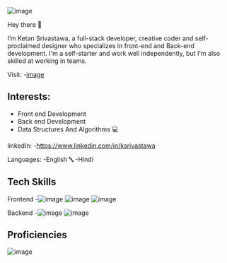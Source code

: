 ![image](https://user-images.githubusercontent.com/103960690/191053338-87852cd0-7da0-4616-886c-dfc54b4cd610.png)

<!--
**KSrivastawa/KSrivastawa** is a ✨ _special_ ✨ repository because its `README.md` (this file) appears on your GitHub profile.

Here are some ideas to get you started:

- 🔭 I’m currently working on ...
- 🌱 I’m currently learning ...
- 👯 I’m looking to collaborate on ...
- 🤔 I’m looking for help with ...
- 💬 Ask me about ...
- 📫 How to reach me: ...
- 😄 Pronouns: ...
- ⚡ Fun fact: ...
-->
Hey there 👋

I’m Ketan Srivastawa, a full-stack developer, creative coder and self-proclaimed designer who specializes in front-end and Back-end development. I'm a self-starter and work well independently, but I'm also skilled at working in teams.

Visit:
-[image](https://user-images.githubusercontent.com/103960690/191053042-e46808ee-f376-4263-bd66-eecae0aa9b9a.png)

Interests:
---------------------------------------------------------------------------------------------------------------
- Front end Development
- Back end Development
- Data Structures And Algorithms 💻

linkedIn: 
-https://www.linkedin.com/in/ksrivastawa

Languages:
-English 🔤
-Hindi

Tech Skills 
---------------------------------------------------------------------------------------------------------------
Frontend
-![image](https://user-images.githubusercontent.com/103960690/191054998-0afd44a4-ff53-4442-b468-b40e224bd042.png) ![image](https://user-images.githubusercontent.com/103960690/191055041-344288bf-6f56-4464-a8b8-79dc7a5a52a2.png) ![image](https://user-images.githubusercontent.com/103960690/191055069-54ef032f-a388-41f0-a418-7cf17ed5d948.png)

Backend
-![image](https://user-images.githubusercontent.com/103960690/191055292-32da9423-d71f-4e6a-b81d-dedd135fa346.png) ![image](https://user-images.githubusercontent.com/103960690/191055338-d66ab4c3-b963-4f01-b6bf-0fb1938bdaef.png)

Proficiencies
----------------------------------------------------------------------------------------------------------------
![image](https://user-images.githubusercontent.com/103960690/191050349-41e3aa3e-aa80-4e65-83bb-cc6c51e2d721.png)



